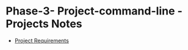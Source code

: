 # Phase-3- Project-command-line - Projects Notes 

- [Project Requirements](https://my.learn.co/courses/653/pages/phase-3-cli-project-template?module_item_id=89664)

